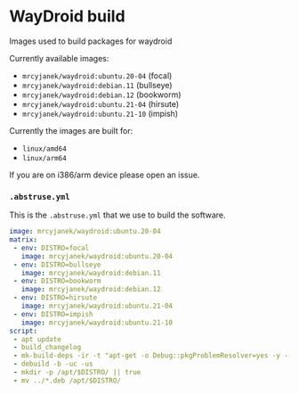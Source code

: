 # WayDroid build

Images used to build packages for waydroid

Currently available images:

 - `mrcyjanek/waydroid:ubuntu.20-04` (focal)
 - `mrcyjanek/waydroid:debian.11` (bullseye)
 - `mrcyjanek/waydroid:debian.12` (bookworm)
 - `mrcyjanek/waydroid:ubuntu.21-04` (hirsute)
 - `mrcyjanek/waydroid:ubuntu.21-10` (impish)

Currently the images are built for:
 - `linux/amd64`
 - `linux/arm64`

If you are on i386/arm device please open an issue.

### `.abstruse.yml`

This is the `.abstruse.yml` that we use to build the software.

```yml
image: mrcyjanek/waydroid:ubuntu.20-04
matrix:
 - env: DISTRO=focal
   image: mrcyjanek/waydroid:ubuntu.20-04
 - env: DISTRO=bullseye
   image: mrcyjanek/waydroid:debian.11
 - env: DISTRO=bookworm
   image: mrcyjanek/waydroid:debian.12
 - env: DISTRO=hirsute
   image: mrcyjanek/waydroid:ubuntu.21-04
 - env: DISTRO=impish
   image: mrcyjanek/waydroid:ubuntu.21-10
script:
 - apt update
 - build_changelog
 - mk-build-deps -ir -t "apt-get -o Debug::pkgProblemResolver=yes -y --no-install-recommends"
 - debuild -b -uc -us
 - mkdir -p /apt/$DISTRO/ || true
 - mv ../*.deb /apt/$DISTRO/
```
